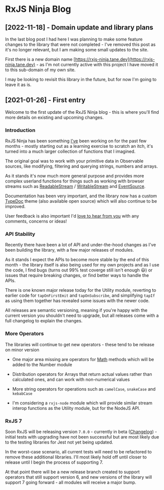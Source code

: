 # RxJS Ninja Blog

## [2022-11-18] - Domain update and library plans

In the last blog post I had here I was planning to make some feature changes to the library that were not completed - I've
removed this post as it's no longer relevant, but I am making some small updates to the site.

First there is a new domain name [https://rxjs-ninja.tane.dev](https://rxjs-ninja.tane.dev) - as I'm not currently active
with this project I have moved it to this sub-domain of my own site.

I may be looking to revisit this library in the future, but for now I'm going to leave it as is.

## [2021-01-26] - First entry

Welcome to the first update of the RxJS Ninja blog - this is where you'll find more details on existing and upcoming
changes.

### Introduction

RxJS Ninja has been something [I've](https://tane.dev) been working on for the past few months - mostly starting out as
a learning exercise to scratch an itch, it's turned into a much larger collection of functions that I imagined.

The original goal was to work with your primitive data in Observable sources, like modifying, filtering and querying
strings, numbers and arrays.

As it stands it's now much more general purpose and provides more complex userland functions for things such as working
with browser streams such as [ReadableStream](https://developer.mozilla.org/en-US/docs/Web/API/ReadableStream)
/ [WritableStream](https://developer.mozilla.org/en-US/docs/Web/API/WritableStream)
and [EventSource](https://developer.mozilla.org/en-US/docs/Web/API/EventSource).

Documentation has been very important, and the library now has a custom [TypeDoc](https://typedoc.org/) theme (also
available open source) which will also continue to be improved.

User feedback is also important I'd [love to hear from you](https://github.com/rxjs-ninja/rxjs-ninja/issues) with any
comments, concerns or ideas!

### API Stability

Recently there have been a lot of API and under-the-hood changes as I've been building the library, with a few major
releases of modules.

As it stands I expect the APIs to become more stable by the end of this month - the library itself is also being used
for my own projects and as I use the code, I find bugs (turns out 99% test coverge still isn't enough 😃) or issues that
require breaking changes, or find better ways to handle the APIs.

There is one known major release today for the Utility module, reverting to earlier code for `tapOnFirstEmit`
and `tapOnSubscribe`, and simplifying `tapIf` as using them together has revealed some issues with the newer code.

All releases are semantic versioning, meaning if you're happy with the current version you shouldn't need to upgrade,
but all releases come with a full changelog to explain the changes.

### More Operators

The libraries will continue to get new operators - these tend to be release on minor version

* One major area missing are operators
  for [Math](https://developer.mozilla.org/en-US/docs/Web/JavaScript/Reference/Global_Objects/Math) methods which will
  be added to the Number module

* Distribution operators for Arrays that return actual values rather than calculated ones, and can work with
  non-numerical values

* More string operators for operations such as `camelCase`, `snakeCase` and `kebabCase`

* I'm considering a `rxjs-node` module which will provide similar stream interop functions as the Utility module, but
  for the NodeJS API.

### RxJS 7

Soon RxJS will be releasing version `7.0.0` - currently in
beta ([Changelog](https://github.com/ReactiveX/rxjs/blob/master/CHANGELOG.md)) - initial tests with upgrading have not
been successful but are most likely due to the testing libraries for Jest not yet being updated.

In the worst-case scenario, all current tests will need to be refactored to remove these additional libraries. I'll most
likely hold off until closer to release until I begin the process of supporting 7.

At that point there will be a new release branch created to support operators that still support version 6, and new
versions of the library will support 7 going forward - all modules will receive a major bump.

